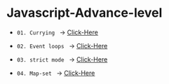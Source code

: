 # Javascript-Advance-level

* `01. Currying ` -> <u> [Click-Here](./js/01.%20Currying.js) </u>

* `02. Event loops ` -> <u> [Click-Here](./js/02.%20Event%20loops.js) </u>


* `03. strict mode ` -> <u> [Click-Here](./js/03.%20%20strict%20mode.js) </u>

* `04. Map-set ` -> <u> [Click-Here](./js/04.%20Map-set.js) </u>